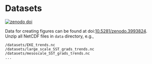 # Datasets

<a href="https://doi.org/10.5281/zenodo.3993824"><img src="https://zenodo.org/badge/DOI/10.5281/zenodo.3993824.svg" alt="zenodo doi"></a>

Data for creating figures can be found at doi:[10.5281/zenodo.3993824](https://doi.org/10.5281/zenodo.3993824). Unzip all NetCDF files in `data` directory, e.g., 

```
/datasets/EKE_trends.nc
/datasets/large_scale_SST_grads_trends.nc
/datasets/mesoscale_SST_grads_trends.nc
...
```
